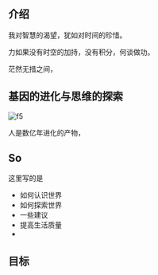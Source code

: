 <!-- ## 当下时代

- 物质丰富
- 娱乐盛行
- 商业扩张
- 个人主义
- 信息泛滥 -->

## 介绍

<!-- 世界如此复杂，这里也只是简化后的模型。

而对于生命个体而言，正确不是最重要的，帮助适应 nature 的就是好的。 

没有奇迹。

必须承认，每个人的观念是不同的。
-->

我对智慧的渴望，犹如对时间的珍惜。

力如果没有时空的加持，没有积分，何谈做功。

茫然无措之间，

## 基因的进化与思维的探索

![f5](https://s2.loli.net/2022/10/07/RuKgXfiD9VCcbrN.jpg)

人是数亿年进化的产物，

## So

这里写的是

- 如何认识世界
- 如何探索世界
- 一些建议
- 提高生活质量
- 

## 目标
